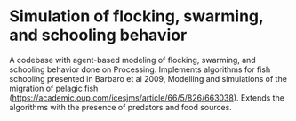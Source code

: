 # Simulation of flocking, swarming, and schooling behavior

A codebase with agent-based modeling of flocking, swarming, and schooling behavior done on Processing. Implements algorithms for fish schooling presented in Barbaro et al 2009, Modelling and simulations of the migration of pelagic fish (https://academic.oup.com/icesjms/article/66/5/826/663038). Extends the algorithms with the presence of predators and food sources. 
